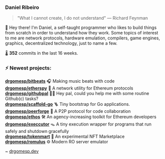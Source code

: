 ### Daniel Ribeiro
>  "What I cannot create, I do not understand" — Richard Feynman

👋 Hey there! I'm Daniel, a self-taught programmer who likes to build things from scratch
in order to understand how they work. Some topics of interest to me are network
protocols, hardware emulation, compilers, game engines, graphics, decentralized 
technology, just to name a few.

🌡️ **352** commits in the last 16 weeks.

### ⚡ Newest projects:

**[drgomesp/bitbeats](https://github.com/drgomesp/bitbeats)** 🎧 Making music beats with code <br/>
**[drgomesp/etherspy](https://github.com/drgomesp/etherspy)** 🧪 A network utility for Ethereum protocols<br/>
**[drgomesp/githubpal](https://github.com/drgomesp/githubpal)** 👷🏽 Hey pal, could you help me with some routine Github(c) tasks?<br/>
**[drgomesp/scaffold-go](https://github.com/drgomesp/scaffold-go)** 🪜 Tiny bootstrap for Go applications.<br/>
**[drgomesp/peerforge](https://github.com/drgomesp/peerforge)** 📡 A P2P protocol for code collaboration<br/>
**[drgomesp/ethos](https://github.com/drgomesp/ethos)** :hammer_and_wrench: An agency-increasing toolkit for Ethereum developers<br/>
**[drgomesp/execcutor](https://github.com/drgomesp/execcutor)** 🪤 A tiny execution wrapper for programs that run safely and shutdown gracefully<br/>
**[drgomesp/tokenmart](https://github.com/drgomesp/tokenmart)** 🛒 An experimental NFT Marketplace<br/>
**[drgomesp/romulus](https://github.com/drgomesp/romulus)** ⚙️ Modern RO server emulator<br/>


~ [drgomesp.dev][2]

[2]: https://drgomesp.dev
